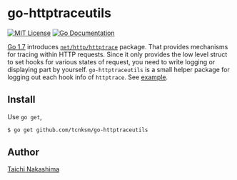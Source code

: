 # go-httptraceutils

[![MIT License](http://img.shields.io/badge/license-MIT-blue.svg?style=flat-square)][license]
[![Go Documentation](http://img.shields.io/badge/go-documentation-blue.svg?style=flat-square)][godocs]

[license]: https://github.com/tcnksm/go-httptraceutils/blob/master/LICENSE
[godocs]: http://godoc.org/github.com/tcnksm/go-httptraceutils

[Go 1.7](https://tip.golang.org/doc/go1.7) introduces [`net/http/httptrace`](https://tip.golang.org/pkg/net/http/httptrace/) package. That provides mechanisms for tracing within HTTP requests. Since it only provides the low level struct to set hooks for various states of request, you need to write logging or displaying part by yourself. `go-httptraceutils` is a small helper package for logging out each hook info of `httptrace`. See [example](/_example). 

## Install 

Use `go get`,

```bash
$ go get github.com/tcnksm/go-httptraceutils
```

## Author

[Taichi Nakashima](https://github.com/tcnksm)
